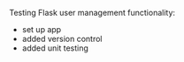 Testing Flask user management functionality:

- set up app
- added version control
- added unit testing
